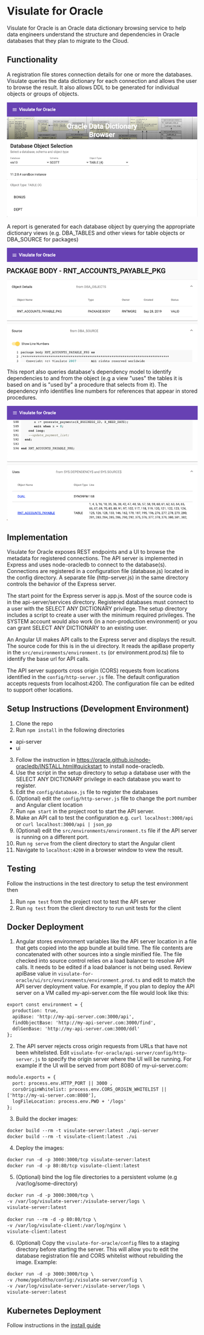 # Visulate for Oracle
Visulate for Oracle is an Oracle data dictionary browsing service to help data engineers understand the structure and dependencies in Oracle databases that they plan to migrate to the Cloud.

## Functionality
A registration file stores connection details for one or more the databases.  Visulate queries the data dictionary for each connection and allows the user to browse the result. It also allows DDL to be generated for individual objects or groups of objects.

![Alt text](docs/images/object-selection.png?raw=true "Visulate for Oracle database object selection")

A report is generated for each database object by querying the appropriate dictionary views (e.g. DBA_TABLES and other views for table objects or DBA_SOURCE for packages)  

![Alt text](docs/images/object-details.png?raw=true "Visulate for Oracle object details")

This report also queries database's dependency model to identify dependencies to and from the object (e.g a view "uses" the tables it is based on and is "used by" a procedure that selects from it).  The dependency info identifies line numbers for references that appear in stored procedures.

![Alt text](docs/images/object-dependencies.png?raw=true "Visulate for Oracle object dependencies")

## Implementation
Visulate for Oracle exposes REST endpoints and a UI to browse the metadata for registered connections. The API server is implemented in Express and uses node-oracledb to connect to the database(s).  Connections are registered in a configuration file (database.js) located in the config directory. A separate file (http-server.js) in the same directory controls the behavior of the Express server.

The start point for the Express server is app.js.  Most of the source code is in the api-server/services directory. Registered databases  must connect to a user with the SELECT ANY DICTIONARY privilege. The setup directory includes a script to create a user with the minimum required privileges. The SYSTEM account would also work (in a non-production environment) or you can grant SELECT ANY DICTIONARY to an existing user.

An Angular UI makes API calls to the Express server and displays the result. The source code for this is in the ui directory. It reads the apiBase property in the `src/environments/environment.ts` (or environment.prod.ts) file to identify the base url for API calls. 

The API server supports cross origin (CORS) requests from locations identified in the `config/http-server.js` file.  The default configuration accepts requests from localhost:4200.  The configuration file can be edited to support other locations.

## Setup Instructions (Development Environment)
1. Clone the repo
2. Run `npm install` in the following directories
 - api-server 
 - ui  
3. Follow the instruction in https://oracle.github.io/node-oracledb/INSTALL.html#quickstart to install node-oracledb.
4. Use the script in the setup directory to setup a database user with the SELECT ANY DICTIONARY privilege in each database you want to register.
5. Edit the `config/database.js` file to register the databases
6. (Optional) edit the `config/http-server.js` file to change the port number and Angular client location
7. Run `npm start` in the project root to start the API server.
8. Make an API call to test the configuration e.g. `curl localhost:3000/api` or `curl localhost:3000/api | json_pp`
9. (Optional) edit the `src/environments/environment.ts` file if the API server is running on a different port.
9. Run `ng serve` from the client directory to start the Angular client
9. Navigate to `localhost:4200` in a browser window to view the result.

## Testing
Follow the instructions in the test directory to setup the test environment then
1. Run `npm test` from the project root to test the API server
2. Run `ng test` from the client directory to run unit tests for the client

## Docker Deployment
1. Angular stores environment variables like the API server location in a file that gets copied into the app bundle at build time. The file contents are concatenated with other sources into a single minified file. The file checked into source control relies on a load balancer to resolve API calls. It needs to be edited if a load balancer is not being used. Review apiBase value in `visulate-for-oracle/ui/src/environments/environment.prod.ts` and edit to match the API server deployment value. For example, if you plan to deploy the API server on a VM called my-api-server.com the file would look like this: 
```
export const environment = {
  production: true,
  apiBase: 'http://my-api-server.com:3000/api',
  findObjectBase: 'http://my-api-server.com:3000/find',
  ddlGenBase: 'http://my-api-server.com:3000/ddl'
};
```
2. The API server rejects cross origin requests from URLs that have not been whitelisted. Edit `visulate-for-oracle/api-server/config/http-server.js` to specify the origin server where the UI will be running. For example if the UI will be served from port 8080 of my-ui-server.com:
```
module.exports = {
  port: process.env.HTTP_PORT || 3000 ,
  corsOriginWhitelist: process.env.CORS_ORIGIN_WHITELIST ||['http://my-ui-server.com:8080'],
  logFileLocation: process.env.PWD + '/logs'
};
```
3. Build the docker images:
```
docker build --rm -t visulate-server:latest ./api-server
docker build --rm -t visulate-client:latest ./ui
```
4. Deploy the images:
```
docker run -d -p 3000:3000/tcp visulate-server:latest
docker run -d -p 80:80/tcp visulate-client:latest
```
5. (Optional) bind the log file directories to a persistent volume (e.g /var/log/some-directory)
```
docker run -d -p 3000:3000/tcp \
-v /var/log/visulate-server:/visulate-server/logs \
visulate-server:latest

docker run --rm -d -p 80:80/tcp \
-v /var/log/visulate-client:/var/log/nginx \
visulate-client:latest
```
6. (Optional) Copy the `visulate-for-oracle/config` files to a staging directory before starting the server. This will allow you to edit the database registration file and CORS whitelist without rebuilding the image. Example:
```
docker run -d -p 3000:3000/tcp \
-v /home/pgoldtho/config:/visulate-server/config \
-v /var/log/visulate-server:/visulate-server/logs \
visulate-server:latest
```
## Kubernetes Deployment

Follow instructions in the [install guide](https://docs.visulate.net/pages/install-guide.html)
